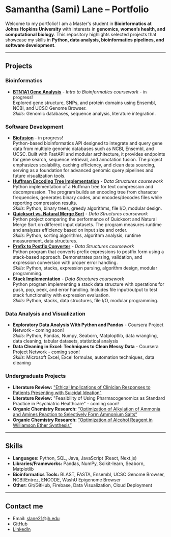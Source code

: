# Samantha (Sami) Lane – Portfolio

Welcome to my portfolio! I am a Master's student in **Bioinformatics at Johns Hopkins University** with interests in **genomics, women’s health, and computational biology**. This repository highlights selected projects that showcase my skills in **Python, data analysis, bioinformatics pipelines, and software development**.  

---

## Projects

### Bioinformatics
- [**BTN1A1 Gene Analysis**](https://github.com/splane00/bioinfo_projects/blob/main/BTN1A1-analysis.md) - *Intro to Bioinformatics coursework* - in progress!  
  Explored gene structure, SNPs, and protein domains using Ensembl, NCBI, and UCSC Genome Browser.  
  *Skills:* Genomic databases, sequence analysis, literature integration.

### Software Development  
- [**Biofusion**](https://github.com/splane00/Biofusion) - in progress!  
  Python-based bioinformatics API designed to integrate and query gene data from multiple genomic databases such as NCBI, Ensembl, and UCSC. Built with FastAPI and modular architecture, it provides endpoints for gene search, sequence retrieval, and annotation fusion. The project emphasizes scalability, caching efficiency, and clean data sourcing, serving as a foundation for advanced genomic query pipelines and future visualization tools.  
- [**Huffman Encoding Tree Implementation**](https://github.com/splane00/data-struc-3) - *Data Structures coursework*  
  Python implementation of a Huffman tree for text compression and decompression. The program builds an encoding tree from character frequencies, generates binary codes, and encodes/decodes files while reporting compression results.  
  *Skills:* Python, binary trees, greedy algorithms, file I/O, modular design.
- [**Quicksort vs. Natural Merge Sort**](https://github.com/splane00/data-struc-4) - *Data Structures coursework*  
  Python project comparing the performance of Quicksort and Natural Merge Sort on different input datasets. The program measures runtime and analyzes efficiency based on input size and order.  
  *Skills:* Python, sorting algorithms, algorithm analysis, runtime measurement, data structures.
- [**Prefix to Postfix Converter**](https://github.com/splane00/data-struc-1) - *Data Structures coursework*  
  Python program that converts prefix expressions to postfix form using a stack-based approach. Demonstrates parsing, validation, and expression conversion with proper error handling.  
  *Skills:* Python, stacks, expression parsing, algorithm design, modular programming.  
- [**Stack Implementation**](https://github.com/splane00/data-struc-2) - *Data Structures coursework*  
  Python program implementing a stack data structure with operations for push, pop, peek, and error handling. Includes file input/output to test stack functionality with expression evaluation.  
*Skills:* Python, stacks, data structures, file I/O, modular programming.  

### Data Analysis and Visualization  
- **Exploratory Data Analysis With Python and Pandas** - Coursera Project Network - coming soon!  
  *Skills:* Python, Pandas, Numpy, Seaborn, Matploptlib, data wrangling, data cleaning, tabular datasets, statistical analysis
- **Data Cleaning in Excel: Techniques to Clean Messy Data** - Coursera Project Network - coming soon!  
  *Skills:* Microsoft Excel, Excel formulas, automation techniques, data cleaning  

### Undergraduate Projects
- **Literature Review:** ["Ethical Implications of Clinician Responses to Patients Presenting with Suicidal Ideation"](https://github.com/splane00/undergrad/blob/main/BHUM%20Lit%20Review.pdf)
- **Literature Review:** "Feasibility of Using Pharmacogenomics as Standard Practice in Psychiatric Healthcare" - coming soon!
- **Organic Chemistry Research:** [“Optimization of Alkylation of Ammonia and Amines Reaction to Selectively Form Ammonium Salts”](https://github.com/splane00/undergrad/blob/main/Optimization%20of%20Alkylation%20OCII.pdf)
- **Organic Chemistry Research:** [“Optimization of Alcohol Reagent in Williamson Ether Synthesis”](https://github.com/splane00/undergrad/blob/main/Williamson%20Ether%20Synthesis%20OCII.pdf)

---

## Skills
- **Languages:** Python, SQL, Java, JavaScript (React, Next.js)  
- **Libraries/Frameworks:** Pandas, NumPy, Scikit-learn, Seaborn, Matplotlib  
- **Bioinformatics Tools:** BLAST, FASTA, Ensembl, UCSC Genome Browser, NCBI/Entrez, ENCODE, WashU Epigenome Browser  
- **Other:** Git/GitHub, Firebase, Data Visualization, Cloud Deployment

---

## Contact me
- Email: slane21@jh.edu  
- [GitHub](https://github.com/splane00)   
- [LinkedIn](https://www.linkedin.com/in/samantha-lane-917771155/)  
